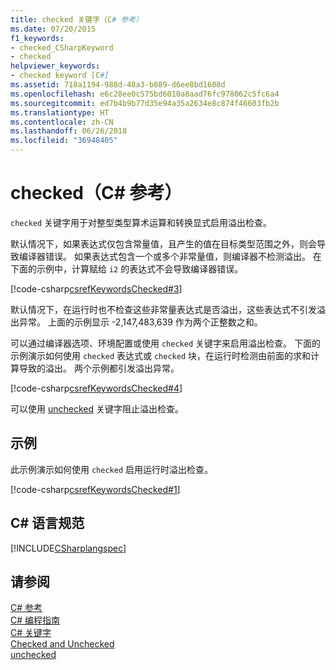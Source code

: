 ```yaml
---
title: checked 关键字（C# 参考）
ms.date: 07/20/2015
f1_keywords:
- checked_CSharpKeyword
- checked
helpviewer_keywords:
- checked keyword [C#]
ms.assetid: 718a1194-988d-48a3-b089-d6ee8bd1608d
ms.openlocfilehash: e6c28ee0c575bd6010a8aad76fc978062c5fc6a4
ms.sourcegitcommit: ed7b4b9b77d35e94a35a2634e8c874f46603fb2b
ms.translationtype: HT
ms.contentlocale: zh-CN
ms.lasthandoff: 06/26/2018
ms.locfileid: "36948405"
---
```

# <a name="checked-c-reference"></a>checked（C# 参考）

`checked` 关键字用于对整型类型算术运算和转换显式启用溢出检查。

默认情况下，如果表达式仅包含常量值，且产生的值在目标类型范围之外，则会导致编译器错误。 如果表达式包含一个或多个非常量值，则编译器不检测溢出。 在下面的示例中，计算赋给 `i2` 的表达式不会导致编译器错误。

[!code-csharp[csrefKeywordsChecked#3](~/samples/snippets/csharp/VS_Snippets_VBCSharp/csrefKeywordsChecked/CS/csrefKeywordsChecked.cs#3)]

默认情况下，在运行时也不检查这些非常量表达式是否溢出，这些表达式不引发溢出异常。 上面的示例显示 -2,147,483,639 作为两个正整数之和。

可以通过编译器选项、环境配置或使用 `checked` 关键字来启用溢出检查。 下面的示例演示如何使用 `checked` 表达式或 `checked` 块，在运行时检测由前面的求和计算导致的溢出。 两个示例都引发溢出异常。

[!code-csharp[csrefKeywordsChecked#4](~/samples/snippets/csharp/VS_Snippets_VBCSharp/csrefKeywordsChecked/CS/csrefKeywordsChecked.cs#4)]

可以使用 [unchecked](../../../csharp/language-reference/keywords/unchecked.md) 关键字阻止溢出检查。

## <a name="example"></a>示例

此示例演示如何使用 `checked` 启用运行时溢出检查。

[!code-csharp[csrefKeywordsChecked#1](~/samples/snippets/csharp/VS_Snippets_VBCSharp/csrefKeywordsChecked/CS/csrefKeywordsChecked.cs#1)]

## <a name="c-language-specification"></a>C# 语言规范

[!INCLUDE[CSharplangspec](~/includes/csharplangspec-md.md)]

## <a name="see-also"></a>请参阅

[C# 参考](../../../csharp/language-reference/index.md)  
[C# 编程指南](../../../csharp/programming-guide/index.md)  
[C# 关键字](../../../csharp/language-reference/keywords/index.md)  
[Checked and Unchecked](../../../csharp/language-reference/keywords/checked-and-unchecked.md)  
[unchecked](../../../csharp/language-reference/keywords/unchecked.md)
